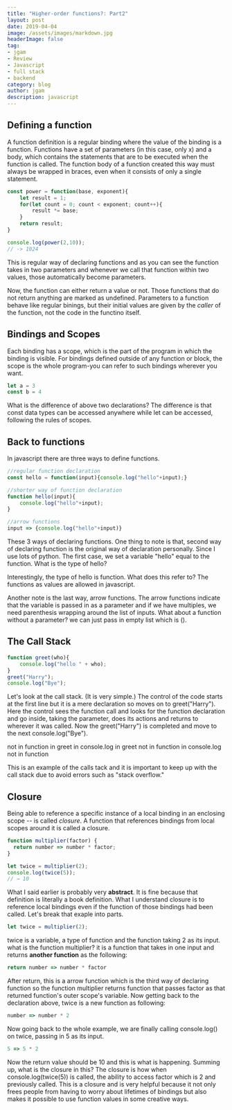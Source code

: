 ```yaml
---
title: "Higher-order functions?: Part2"
layout: post
date: 2019-04-04
image: /assets/images/markdown.jpg
headerImage: false
tag:
- jgam
- Review
- Javascript
- full stack
- backend
category: blog
author: jgam
description: javascript
---
```


## Defining a function

A function definition is a regular binding where the value of the binding is a function. Functions have a set of parameters (in this case, only x) and a body, which contains the statements that are to be executed when the function is called. The function body of a function created this way must always be wrapped in braces, even when it consists of only a single statement.

```javascript
const power = function(base, exponent){
    let result = 1;
    for(let count = 0; count < exponent; count++){
        result *= base;
    }
    return result;
}

console.log(power(2,10));
// -> 1024
```

This is regular way of declaring functions and as you can see the function takes in two parameters and whenever we call that function within two values, those automatically become parameters.

Now, the function can either return a value or not. Those functions that do not return anything are marked as undefined. Parameters to a function behave like regular binings, but their initial values are given by the *caller* of the function, not the code in the functino itself.

## Bindings and Scopes

Each binding has a scope, which is the part of the program in which the binding is visible. For bindings defined outside of any function or block, the scope is the whole program-you can refer to such bindings wherever you want.

```javascript
let a = 3
const b = 4
```

What is the difference of above two declarations? The difference is that const data types can be accessed anywhere while let can be accessed, following the rules of scopes.


## Back to functions

In javascript there are three ways to define functions.
```javascript
//regular function declaration
const hello = function(input){console.log("hello"+input);}

//shorter way of function declaration
function hello(input){
    console.log("hello"+input);
}

//arrow functions
input => {console.log("hello"+input)}

```

These 3 ways of declaring functions. One thing to note is that, second way of declaring function is the original way of declaration personally. Since I use lots of python. The first case, we set a variable "hello" equal to the function. What is the type of hello?

Interestingly, the type of hello is function. What does this refer to? The functions as values are allowed in javascript.

Another note is the last way, arrow functions. The arrow functions indicate that the variable is passed in as a parameter and if we have multiples, we need parenthesis wrapping around the list of inputs. What about a function without a parameter? we can just pass in empty list which is ().

## The Call Stack

```javascript
function greet(who){
    console.log("hello " + who);
}
greet("Harry");
console.log("Bye");

```

Let's look at the call stack. (It is very simple.) The control of the code starts at the first line but it is a mere declaration so moves on to greet("Harry"). Here the control sees the function call and looks for the function declaration and go inside, taking the parameter, does its actions and returns to wherever it was called. Now the greet("Harry") is completed and move to the next console.log("Bye").

not in function
   in greet
        in console.log
   in greet
not in function
   in console.log
not in function

This is an example of the calls tack and it is important to keep up with the call stack due to avoid errors such as "stack overflow."

## Closure

Being able to reference a specific instance of a local binding in an enclosing scope -- is called *closure*. A function that references bindings from local scopes around it is called a closure.

```javascript
function multiplier(factor) {
  return number => number * factor;
}

let twice = multiplier(2);
console.log(twice(5));
// → 10
```

What I said earlier is probably very **abstract**. It is fine because that definition is literally a book definition. What I understand closure is to reference local bindings even if the function of those bindings had been called. Let's break that exaple into parts.
```javascript
let twice = multiplier(2);
```

twice is a variable, a type of function and the function taking 2 as its input. what is the function multiplier? it is a function that takes in one input and returns **another function** as the following:
```javascript
return number => number * factor
```

After return, this is a arrow function which is the third way of declaring function so the function multiplier returns function that passes factor as that returned function's outer scope's variable. Now getting back to the declaration above, twice is a new function as following:
```javascript
number => number * 2
```

Now going back to the whole example, we are finally calling console.log() on twice, passing in 5 as its input.
```javascript
5 => 5 * 2
```

Now the return value should be 10 and this is what is happening. Summing up, what is the closure in this? The closure is how when console.log(twice(5)) is called, the ability to access factor which is 2 and previously called. This is a closure and is very helpful because it not only frees people from having to worry about lifetimes of bindings but also makes it possible to use function values in some creative ways.




